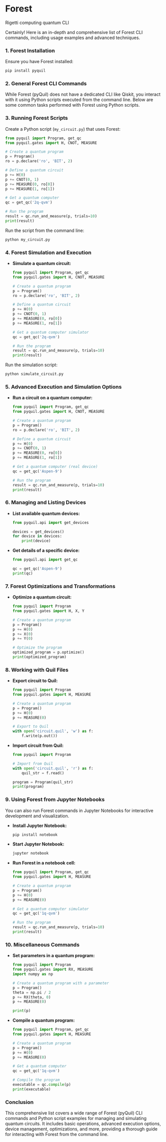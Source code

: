 # Forest
Rigetti computing quantum CLI

Certainly! Here is an in-depth and comprehensive list of Forest CLI commands, including usage examples and advanced techniques.

### **1. Forest Installation**

Ensure you have Forest installed:
```bash
pip install pyquil
```

### **2. General Forest CLI Commands**

While Forest (pyQuil) does not have a dedicated CLI like Qiskit, you interact with it using Python scripts executed from the command line. Below are some common tasks performed with Forest using Python scripts.

### **3. Running Forest Scripts**

Create a Python script (`my_circuit.py`) that uses Forest:
```python
from pyquil import Program, get_qc
from pyquil.gates import H, CNOT, MEASURE

# Create a quantum program
p = Program()
ro = p.declare('ro', 'BIT', 2)

# Define a quantum circuit
p += H(0)
p += CNOT(0, 1)
p += MEASURE(0, ro[0])
p += MEASURE(1, ro[1])

# Get a quantum computer
qc = get_qc('2q-qvm')

# Run the program
result = qc.run_and_measure(p, trials=10)
print(result)
```

Run the script from the command line:
```bash
python my_circuit.py
```

### **4. Forest Simulation and Execution**

- **Simulate a quantum circuit:**
  ```python
  from pyquil import Program, get_qc
  from pyquil.gates import H, CNOT, MEASURE

  # Create a quantum program
  p = Program()
  ro = p.declare('ro', 'BIT', 2)

  # Define a quantum circuit
  p += H(0)
  p += CNOT(0, 1)
  p += MEASURE(0, ro[0])
  p += MEASURE(1, ro[1])

  # Get a quantum computer simulator
  qc = get_qc('2q-qvm')

  # Run the program
  result = qc.run_and_measure(p, trials=10)
  print(result)
  ```

Run the simulation script:
```bash
python simulate_circuit.py
```

### **5. Advanced Execution and Simulation Options**

- **Run a circuit on a quantum computer:**
  ```python
  from pyquil import Program, get_qc
  from pyquil.gates import H, CNOT, MEASURE

  # Create a quantum program
  p = Program()
  ro = p.declare('ro', 'BIT', 2)

  # Define a quantum circuit
  p += H(0)
  p += CNOT(0, 1)
  p += MEASURE(0, ro[0])
  p += MEASURE(1, ro[1])

  # Get a quantum computer (real device)
  qc = get_qc('Aspen-9')

  # Run the program
  result = qc.run_and_measure(p, trials=10)
  print(result)
  ```

### **6. Managing and Listing Devices**

- **List available quantum devices:**
  ```python
  from pyquil.api import get_devices

  devices = get_devices()
  for device in devices:
      print(device)
  ```

- **Get details of a specific device:**
  ```python
  from pyquil.api import get_qc

  qc = get_qc('Aspen-9')
  print(qc)
  ```

### **7. Forest Optimizations and Transformations**

- **Optimize a quantum circuit:**
  ```python
  from pyquil import Program
  from pyquil.gates import H, X, Y

  # Create a quantum program
  p = Program()
  p += H(0)
  p += X(0)
  p += Y(0)

  # Optimize the program
  optimized_program = p.optimize()
  print(optimized_program)
  ```

### **8. Working with Quil Files**

- **Export circuit to Quil:**
  ```python
  from pyquil import Program
  from pyquil.gates import H, MEASURE

  # Create a quantum program
  p = Program()
  p += H(0)
  p += MEASURE(0)

  # Export to Quil
  with open('circuit.quil', 'w') as f:
      f.write(p.out())
  ```

- **Import circuit from Quil:**
  ```python
  from pyquil import Program

  # Import from Quil
  with open('circuit.quil', 'r') as f:
      quil_str = f.read()

  program = Program(quil_str)
  print(program)
  ```

### **9. Using Forest from Jupyter Notebooks**

You can also run Forest commands in Jupyter Notebooks for interactive development and visualization.

- **Install Jupyter Notebook:**
  ```bash
  pip install notebook
  ```

- **Start Jupyter Notebook:**
  ```bash
  jupyter notebook
  ```

- **Run Forest in a notebook cell:**
  ```python
  from pyquil import Program, get_qc
  from pyquil.gates import H, MEASURE

  # Create a quantum program
  p = Program()
  p += H(0)
  p += MEASURE(0)

  # Get a quantum computer simulator
  qc = get_qc('1q-qvm')

  # Run the program
  result = qc.run_and_measure(p, trials=10)
  print(result)
  ```

### **10. Miscellaneous Commands**

- **Set parameters in a quantum program:**
  ```python
  from pyquil import Program
  from pyquil.gates import RX, MEASURE
  import numpy as np

  # Create a quantum program with a parameter
  p = Program()
  theta = np.pi / 2
  p += RX(theta, 0)
  p += MEASURE(0)

  print(p)
  ```

- **Compile a quantum program:**
  ```python
  from pyquil import Program, get_qc
  from pyquil.gates import H, MEASURE

  # Create a quantum program
  p = Program()
  p += H(0)
  p += MEASURE(0)

  # Get a quantum computer
  qc = get_qc('1q-qvm')

  # Compile the program
  executable = qc.compile(p)
  print(executable)
  ```

### **Conclusion**

This comprehensive list covers a wide range of Forest (pyQuil) CLI commands and Python script examples for managing and simulating quantum circuits. It includes basic operations, advanced execution options, device management, optimizations, and more, providing a thorough guide for interacting with Forest from the command line.
